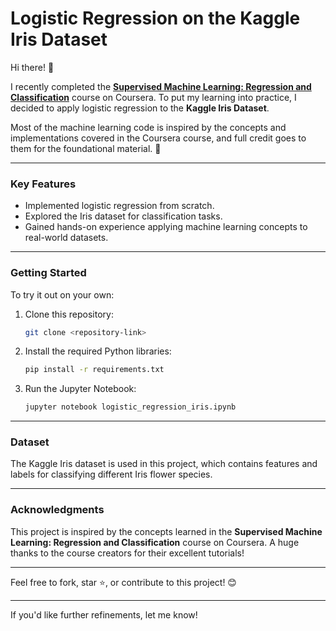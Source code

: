 # Logistic Regression on the Kaggle Iris Dataset

Hi there! 👋  

I recently completed the [**Supervised Machine Learning: Regression and Classification**](https://www.coursera.org/) course on Coursera. To put my learning into practice, I decided to apply logistic regression to the **Kaggle Iris Dataset**.

Most of the machine learning code is inspired by the concepts and implementations covered in the Coursera course, and full credit goes to them for the foundational material. 🌟

---

### Key Features
- Implemented logistic regression from scratch.
- Explored the Iris dataset for classification tasks.
- Gained hands-on experience applying machine learning concepts to real-world datasets.

---

### Getting Started
To try it out on your own:
1. Clone this repository:
   ```bash
   git clone <repository-link>
   ```
2. Install the required Python libraries:
   ```bash
   pip install -r requirements.txt
   ```
3. Run the Jupyter Notebook:
   ```bash
   jupyter notebook logistic_regression_iris.ipynb
   ```

---

### Dataset
The Kaggle Iris dataset is used in this project, which contains features and labels for classifying different Iris flower species.

---

### Acknowledgments
This project is inspired by the concepts learned in the **Supervised Machine Learning: Regression and Classification** course on Coursera. A huge thanks to the course creators for their excellent tutorials!

---

Feel free to fork, star ⭐, or contribute to this project! 😊

--- 

If you'd like further refinements, let me know!
